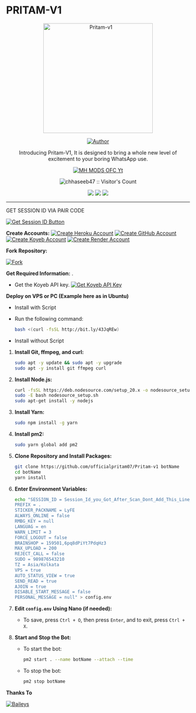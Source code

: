 # PRITAM-V1

<p align="center">
  <a href="https://youtu.be/WcA7GZuaN0A">
    <img alt="Pritam-v1" height="300" src="https://graph.org/file/2fa88b776ecdc757e9a43.jpg">
  </a>
</p>

<p align="center">
  <a href="https://github.com/officialpritam07"><img title="Author" src="https://img.shields.io/badge/Pritam-V1-black?style=for-the-badge"></a>
</p>

<p align="center">Introducing Pritam-V1, It is designed to bring a whole new level of excitement to your boring WhatsApp use.</p>

<p align="center">
  <a aria-label="Pritam-v1 is free to use" href="https://youtube.com/@officialpritam07" target="_blank">
    <img alt="MH MODS OFC Yt" src="https://img.shields.io/youtube/channel/subscribers/UCWHA-PreVSVaYhDTAiUipCA" target="_blank" />
  </a>
</p>

<p align="center"><img src="https://profile-counter.glitch.me/{chhaseeb47}/count.svg" alt="chhaseeb47 :: Visitor's Count" /></p>

<p align="center">
  <a href="https://whatsapp.com/channel/0029VanbiBu30LKJjMVwwJ1K"><img src="https://img.shields.io/badge/Connect on WhatsApp-25D366?style=for-the-badge&logo=whatsapp&logoColor=white"></a>
  <a href="https://youtube.com/@officialpritam07"><img src="https://img.shields.io/badge/Subcribe On Youtube-E4405F?style=for-the-badge&logo=youtube&logoColor=white"></a>
  <a href="https://chat.whatsapp.com/CRUGX39sRqDB9qtRGMSTqr"><img src="https://img.shields.io/badge/Join WhatsApp Group-25D366?style=for-the-badge&logo=whatsapp&logoColor=white"></a>
</p>


  

---


GET SESSION ID VIA PAIR CODE

<a href="https://qr-hazel-alpha.vercel.app/md">
  <img src="https://img.shields.io/badge/Get Session%20ID-blue?style=for-the-badge" alt="Get Session ID Button"/>
</a>



**Create Accounts:**
[![Create Heroku Account](https://img.shields.io/badge/Create%20Heroku%20Account-purple?style=for-the-badge&logo=heroku)](https://signup.heroku.com/)
[![Create GitHub Account](https://img.shields.io/badge/Create%20GitHub%20Account-black?style=for-the-badge&logo=github)](https://github.com/join)
[![Create Koyeb Account](https://img.shields.io/badge/Create%20Koyeb%20Account-blue?style=for-the-badge&logo=koyeb)](https://app.koyeb.com/auth/signup)
[![Create Render Account](https://img.shields.io/badge/Create%20Render%20Account-blue?style=for-the-badge)](https://dashboard.render.com/register)


**Fork Repository:**

[![Fork](https://img.shields.io/badge/Fork-blue?style=for-the-badge&logo=github)](https://github.com/lyfe00011/levanter/fork)


 **Get Required Information:**
.
   - Get the Koyeb API key.
[![Get Koyeb API Key](https://img.shields.io/badge/Get%20Koyeb%20API%20Key-blue)](https://app.koyeb.com/account/api)


     
 **Deploy on VPS or PC (Example here as in Ubuntu)**

- Install with Script

- Run the following command:
  ```sh
  bash <(curl -fsSL http://bit.ly/43JqREw)
  ```

- Install without Script

1. **Install Git, ffmpeg, and curl:**
   ```sh
   sudo apt -y update && sudo apt -y upgrade
   sudo apt -y install git ffmpeg curl
   ```

2. **Install Node.js:**
   ```sh
   curl -fsSL https://deb.nodesource.com/setup_20.x -o nodesource_setup.sh
   sudo -E bash nodesource_setup.sh
   sudo apt-get install -y nodejs
   ```

3. **Install Yarn:**
   ```sh
   sudo npm install -g yarn
   ```

4. **Install pm2:**
   ```sh
   sudo yarn global add pm2
   ```

5. **Clone Repository and Install Packages:**
   ```sh
   git clone https://github.com/officialpritam07/Pritam-v1 botName
   cd botName
   yarn install
   ```

6. **Enter Environment Variables:**
   ```sh
   echo "SESSION_ID = Session_Id_you_Got_After_Scan_Dont_Add_This_Line_If_You_Can_Scan_From_Terminal_Itself
   PREFIX = .
   STICKER_PACKNAME = LyFE
   ALWAYS_ONLINE = false
   RMBG_KEY = null
   LANGUAG = en
   WARN_LIMIT = 3
   FORCE_LOGOUT = false
   BRAINSHOP = 159501,6pq8dPiYt7PdqHz3
   MAX_UPLOAD = 200
   REJECT_CALL = false
   SUDO = 989876543210
   TZ = Asia/Kolkata
   VPS = true
   AUTO_STATUS_VIEW = true
   SEND_READ = true
   AJOIN = true
   DISABLE_START_MESSAGE = false
   PERSONAL_MESSAGE = null" > config.env
   ```



7. **Edit `config.env` Using Nano (if needed):**
   - To save, press `Ctrl + O`, then press `Enter`, and to exit, press `Ctrl + X`.

8. **Start and Stop the Bot:**
   - To start the bot:
     ```sh
     pm2 start . --name botName --attach --time
     ```
   - To stop the bot:
     ```sh
     pm2 stop botName
     ```


**Thanks To**

[![Baileys](https://img.shields.io/badge/Baileys-GitHub-blue)](https://github.com/adiwajshing/Baileys)
